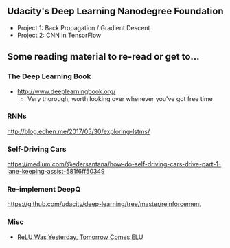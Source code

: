 ## Udacity's Deep Learning Nanodegree Foundation
* Project 1:  Back Propagation / Gradient Descent
* Project 2:  CNN in TensorFlow


## Some reading material to re-read or get to...

### The Deep Learning Book
* http://www.deeplearningbook.org/
  - Very thorough; worth looking over whenever you've got free time

### RNNs
http://blog.echen.me/2017/05/30/exploring-lstms/
### Self-Driving Cars
https://medium.com/@edersantana/how-do-self-driving-cars-drive-part-1-lane-keeping-assist-581f6ff50349


### Re-implement DeepQ
https://github.com/udacity/deep-learning/tree/master/reinforcement

### Misc
* [ReLU Was Yesterday, Tomorrow Comes ELU](http://www.picalike.com/blog/2015/11/28/relu-was-yesterday-tomorrow-comes-elu/)
